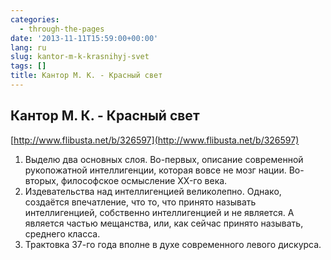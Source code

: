 ```yaml
---
categories:
  - through-the-pages
date: '2013-11-11T15:59:00+00:00'
lang: ru
slug: kantor-m-k-krasnihyj-svet
tags: []
title: Кантор М. К. - Красный свет
---
```





## Кантор М. К. - Красный свет

[http://www.flibusta.net/b/326597](http://www.flibusta.net/b/326597)  

1.  Выделю два основных слоя. Во-первых, описание современной рукопожатной интеллигенции, которая вовсе не мозг нации. Во-вторых, философское осмысление XX-го века.
2.  Издевательства над интеллигенцией великолепно. Однако, создаётся впечатление, что то, что принято называть интеллигенцией, собственно интеллигенцией и не является. А является частью мещанства, или, как сейчас принято называть, среднего класса.
3.  Трактовка 37-го года вполне в духе современного левого дискурса.
